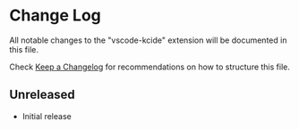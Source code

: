 # Change Log
All notable changes to the "vscode-kcide" extension will be documented in this file.

Check [Keep a Changelog](http://keepachangelog.com/) for recommendations on how to structure this file.

## Unreleased
- Initial release
